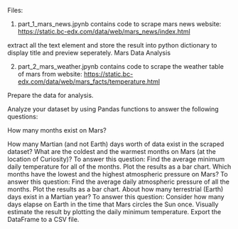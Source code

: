Files:

1. part_1_mars_news.jpynb contains code to scrape mars news website: https://static.bc-edx.com/data/web/mars_news/index.html

extract all the text element and store the result into python dictionary to display title and preview seperately. 
Mars Data Analysis

2. part_2_mars_weather.jpynb contains code to scrape the weather table of mars from website: https://static.bc-edx.com/data/web/mars_facts/temperature.html

Prepare the data for analysis.

Analyze your dataset by using Pandas functions to answer the following questions:

How many months exist on Mars?


How many Martian (and not Earth) days worth of data exist in the scraped dataset?
What are the coldest and the warmest months on Mars (at the location of Curiosity)? To answer this question:
Find the average minimum daily temperature for all of the months.
Plot the results as a bar chart.
Which months have the lowest and the highest atmospheric pressure on Mars? To answer this question:
Find the average daily atmospheric pressure of all the months.
Plot the results as a bar chart.
About how many terrestrial (Earth) days exist in a Martian year? To answer this question:
Consider how many days elapse on Earth in the time that Mars circles the Sun once.
Visually estimate the result by plotting the daily minimum temperature.
Export the DataFrame to a CSV file.
